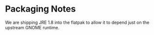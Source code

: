 Packaging Notes
===============

We are shipping JRE 1.8 into the flatpak to allow it to depend just on the
upstream GNOME runtime.
